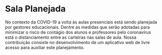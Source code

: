 # Sala Planejada
No contexto da COVID-19 a volta às aulas presenciais está sendo planejada por gestores educacionais. Dentre as medidas que serão adotadas para minimizar o risco de contágio dos alunos e professores pelo coronavírus está o distanciamento entre as carteiras nas salas de aula. Nossa contribuição consiste no desenvolvimento de um aplicativo web de livre acesso para auxiliar este planejamento.
